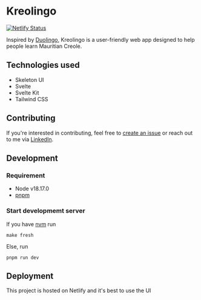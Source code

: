 # Kreolingo
[![Netlify Status](https://api.netlify.com/api/v1/badges/c2b03433-5b73-4429-82f8-2797379ffa91/deploy-status)](https://app.netlify.com/sites/kreolingo/deploys)

Inspired by [Duolingo](https://www.duolingo.com/), Kreolingo is a user-friendly web app designed to help people learn Mauritian Creole.

## Technologies used
- Skeleton UI
- Svelte
- Svelte Kit
- Tailwind CSS

## Contributing
If you're interested in contributing, feel free to [create an issue](https://github.com/laurielim/kreolingo/issues/new) or reach out to me via [LinkedIn](https://www.linkedin.com/in/laurie-limsam/).

## Development

### Requirement
- Node v18.17.0
- [pnpm](https://pnpm.io)

### Start developmemt server
If you have [nvm](https://github.com/nvm-sh/nvm) run
```
make fresh
```
Else, run
```
pnpm run dev
```

## Deployment
This project is hosted on Netlify and it's best to use the UI
